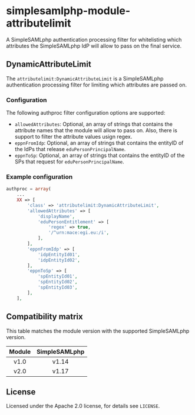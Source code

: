 # simplesamlphp-module-attributelimit

A SimpleSAMLphp authentication processing filter for whitelisting which attributes the SimpleSAMLphp IdP will allow to pass on the final service.

## DynamicAttributeLimit

The `attributelimit:DynamicAttributeLimit` is a SimpleSAMLphp authentication processing filter for limiting which attributes are passed on.

### Configuration

The following authproc filter configuration options are supported:

- `allowedAttributes`: Optional, an array of strings that contains the attribute names that the module will allow to pass on. Also, there is support to filter the attribute values usign regex.
- `eppnFromIdp`: Optional, an array of strings that contains the entityID of the IdPs that release `eduPersonPrincipalName`.
- `eppnToSp`: Optional, an array of strings that contains the entityID of the SPs that request for `eduPersonPrincipalName`.

### Example configuration

```php
authproc = array(
    ...
    XX => [
        'class' => 'attributelimit:DynamicAttributeLimit',
        'allowedAttributes' => [
            'displayName',
            'eduPersonEntitlement' => [
                'regex' => true,
                '/^urn:mace:egi.eu:/i',
            ],
        ],
        'eppnFromIdp' => [
            'idpEntityId01',
            'idpEntityId02',
        ],
        'eppnToSp' => [
            'spEntityId01',
            'spEntityId02',
            'spEntityId03',
        ],
    ],

```

## Compatibility matrix

This table matches the module version with the supported SimpleSAMLphp version.

| Module | SimpleSAMLphp |
| :----: | :-----------: |
|  v1.0  |     v1.14     |
|  v2.0  |     v1.17     |

## License

Licensed under the Apache 2.0 license, for details see `LICENSE`.
